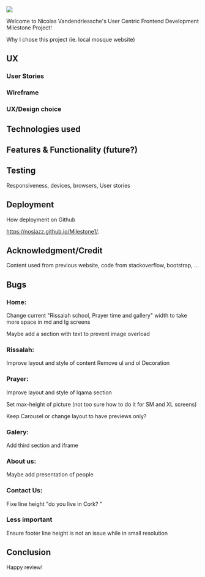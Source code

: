 <img src="https://codeinstitute.s3.amazonaws.com/fullstack/ci_logo_small.png" style="margin: 0;">

Welcome to Nicolas Vandendriessche's User Centric Frontend Development Milestone Project!

Why I chose this project (ie. local mosque website)

## UX

### User Stories

### Wireframe

### UX/Design choice

## Technologies used

## Features & Functionality (future?)

## Testing

Responsiveness, devices, browsers, User stories

## Deployment 

How deployment on Github

https://nosjazz.github.io/Milestone1/.


## Acknowledgment/Credit

Content used from previous website, code from stackoverflow, bootstrap, ...

## Bugs

### Home:

Change current "Rissalah school, Prayer time and gallery" width to take more space in md and lg screens

Maybe add a section with text to prevent image overload

### Rissalah:

Improve layout and style of content Remove ul and ol Decoration

### Prayer:

Improve layout and style of Iqama section

Set max-height of picture (not too sure how to do it for SM and XL screens)

Keep Carousel or change layout to have previews only?

### Galery:

Add third section and iframe

### About us:

Maybe add presentation of people

### Contact Us:

Fixe line height "do you live in Cork? "


### Less important

Ensure footer line height is not an issue while in small resolution


## Conclusion



Happy review!
